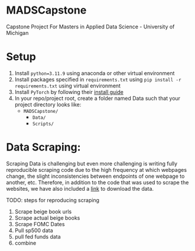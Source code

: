 # MADSCapstone
Capstone Project For Masters in Applied Data Science - University of Michigan

# Setup
1. Install `python=3.11.9` using anaconda or other virtual environment
2. Install packages specified in `requirements.txt` using `pip install -r requirements.txt` using virtual environment
3. Install `PyTorch` by following their [install guide](https://pytorch.org/get-started/locally/)
4. In your repo/project root, create a folder named Data such that your project directory looks like:
   - `MADSCapstone/`
     - `Data/`
     - `Scripts/`

# Data Scraping:
Scraping Data is challenging but even more challenging is writing fully reproducible scraping code due to the
high frequency at which webpages change, the slight inconsistencies between endpoints of one webpage to another, etc.
Therefore, in addition to the code that was used to scrape the websites, we have also included a 
[link](https://www.kaggle.com/datasets/thefish81/beige-books/data) to download the data.

TODO: steps for reproducing scraping
1. Scrape beige book urls
2. Scrape actual beige books
3. Scrape FOMC Dates
4. Pull sp500 data
5. pull fed funds data
6. combine 



